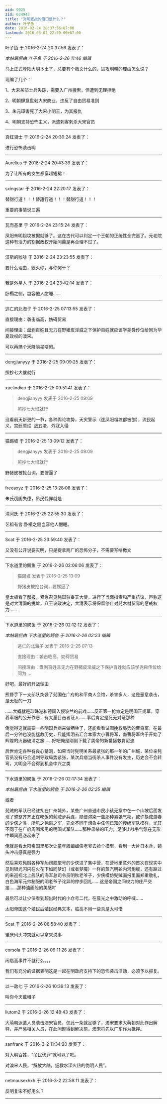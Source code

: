 ```yaml
---
aid: 9025
zid: 634943
title: "对明宣战的借口是什么？"
author: 叶子鱼
date: 2016-02-24 20:37:56+07:00
lastmod: 2016-03-02 22:59:00+07:00
---
```


叶子鱼 于 2016-2-24 20:37:56 发表了：

_本帖最后由 叶子鱼 于 2016-2-26 11:46 编辑_

马上正式登陆大明本土了，总要有个檄文什么的，进攻明朝的理由怎么说？

现编了几个：

1、大宋某部士兵失踪，需要入广州搜索，但遭到无理拒绝

2、明朝肆意盘剥大宋商业，违反了自由贸易准则

3、朱元璋害死了大宋小明王，为其报仇

4、明朝支持恐怖主义，派遣刺客刺杀大宋官员

---

真红骑士 于 2016-2-24 20:39:24 发表了：

进行恐怖袭击啊

---

Aurelius 于 2016-2-24 20:43:39 发表了：

为了让所有的女生都穿超短裙！

---

sxingstar 于 2016-2-24 22:20:17 发表了：

替甜行道！！！替甜行道！！！替甜行道！！！

重要的事情说三遍

---

瓦而基里 于 2016-2-24 23:15:24 发表了：

凤阳朱明祖坟被掘就够了。这在古代可以判定一个王朝的正统性全完蛋了。元老院这种有活力的割据政权开始问鼎是再合理不过了。

---

汉斯的咖啡 于 2016-2-24 23:23:55 发表了：

要什么理由，毁灭你，与你何干？

---

我是外星人 于 2016-2-24 23:42:14 发表了：

卧榻之侧，岂容他人酣睡……

---

逃亡的北海子 于 2016-2-25 07:13:55 发表了：

直接理由：袭击临高，妨碍贸易

间接理由：盘剥百姓且无力在野猪皮淫威之下保护百姓就应该学尧舜传位给同为华夏政权的澳宋。

可以再搞个天降陨星啥的。

---

dengjianyyy 于 2016-2-25 09:09:25 发表了：

照抄七大恨就行

---

xuelindiao 于 2016-2-25 09:51:41 发表了：

> dengjianyyy 发表于 2016-2-25 09:09
>
> 照抄七大恨就行

没看前天新更的一节，各种舆论攻势，天灾警示（连凤阳祖坟都被刨），流民起义，宫廷糜烂&nbsp;&nbsp;战五渣，外寇入侵

---

猫踢坡 于 2016-2-25 13:09:12 发表了：

> dengjianyyy 发表于 2016-2-25 09:09
>
> 照抄七大恨就行

野猪皮被抢台词，要愣逼了

---

freeaxyz 于 2016-2-25 13:28:08 发表了：

朱氏窃国失德，吊民伐罪就是

---

清河氏 于 2016-2-25 22:55:30 发表了：

艺祖有言:卧榻之侧岂容他人酣睡。

---

Scat 于 2016-2-25 23:59:40 发表了：

又没有公开说要灭明，只是捉拿两广的恐怖分子，不需要写啥檄文

---

下水道里的鳄鱼 于 2016-2-26 02:06:06 发表了：

> 猫踢坡 发表于 2016-2-25 13:09
>
> 野猪皮被抢台词，要愣逼了

皇太极看了邸报，紧急召见髡国驻奉天大使，进行了当面指责和严重抗议，声称这是对大清国的挑衅，八王议政决定，大清表示将保留停止对髡木材贸易的惩戒权力……

---

下水道里的鳄鱼 于 2016-2-26 02:12:12 发表了：

_本帖最后由 下水道里的鳄鱼 于 2016-2-26 02:23 编辑_

> 逃亡的北海子 发表于 2016-2-25 07:13
>
> 直接理由：袭击临高，妨碍贸易
>
> 间接理由：盘剥百姓且无力在野猪皮淫威之下保护百姓就应该学尧舜传位给同为 ...

好吧，最好的开战理由

熊督手下一支部队突袭了髡国在广府的和平商人会馆，杀害多人，这是恶意袭击，是无耻的一刀

……大概就是珍珠港和德国入侵波兰的前戏……反正第一枪肯定是明国正规军，穿着军服的公开作恶，有大量目击者证人……事后肯定是死无对证那种

俺觉得这就需要一些明国兵痞来做牺牲了，还能看看试图挽救局势的曹将军，在最后一分钟也没能拯救历史，只能挥泪去汇合本家大小曹将军，南曹将军终于开始了辉煌的火器破清之旅……好吧俺是刚刚下载了美帝的新番拯救肯尼迪

后世肯定各种有良心猜测，如果当时髡明关系最紧张的那一年的广州城，某位亲髡官员没有巧合遇刺导致局势紧张，某次兵痞当街杀人事件没有发生，历史会不会转弯，大明会不会得到机会中兴之类

---

下水道里的鳄鱼 于 2016-2-26 02:17:34 发表了：

_本帖最后由 下水道里的鳄鱼 于 2016-2-26 02:25 编辑_

或者

髡贼的军队已经驻扎在广州城外，某些广州普通市民小孩无意中在一个山坡后面发现了整整齐齐正在吃饭的髡贼步兵连，顺便渲染一些那种紧张气氛，或许换成游春的少侠之类，所见之髡贼之军，完全不同于想象中任何已知的传统军队模样，尤其不同于在广府周围常见的明国式军队……那种肃杀的压力，足够让战争气氛在无形中瞬间高涨起来了

俺就是看太阳帝国里那次让童年版蝙蝠侠老爷去捡个模型，看到一大片日本兵，镜头冲击感真是强力

然后喜欢髡贼各种军船炮舰型号的少侠进了集中营，在营地里意外的首次在现实中见到银光闪闪在火花下如同梦幻（或者梦魇）一样的蒸汽明轮内河炮舰，还有路过的来巡视北上舰队的海军总司令员明秋老爷子，少侠模仿髡贼画报里面郑重敬礼，白色海军元帅制服的明老爷子诧异的停步回礼……这是帝国之间权力的庄严交接……那种油画般的美感吖

最后可以让少侠看到超出时代的小仓号二代，在晨光之中激动的呼喊……

太阳帝国这个殖民后殖民经典文本，临高不用一些真是太可惜

---

Scat 于 2016-2-26 08:58:40 发表了：

肇庆码头冲突就可以拿来说事

---

corsola 于 2016-2-26 09:11:26 发表了：

闹临高事件不就行么。。。

我们有充分的证据表明这是一起在明政府支持下的恐怖袭击活动，必须予以报复。

---

以一敌七 于 2016-2-26 10:39:13 发表了：

叫你今天戴帽子

---

liutom2 于 2016-2-26 12:48:43 发表了：

大萌朝派遣人员袭击澳宋官员，仅此一条就足够了，澳宋要求大萌朝对此作出解释，并严惩相关人员，在此问题得到解决前，澳宋将先以广东作为抵押。

---

sanfrank 于 2016-3-2 11:34:20 发表了：

对大明百姓，“吊民伐罪”就可以了吧。

对澳宋人民，“解放大陆，拯救水深火热的伪明人民”。

---

netmousexhxh 于 2016-3-2 22:59:11 发表了：

反明复宋不好用么？

---
